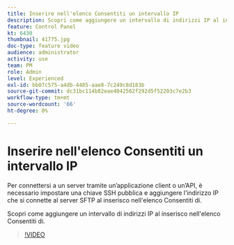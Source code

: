 ```yaml
---
title: Inserire nell'elenco Consentiti un intervallo IP
description: Scopri come aggiungere un intervallo di indirizzi IP al inserisco nell'elenco Consentiti di.
feature: Control Panel
kt: 6430
thumbnail: 41775.jpg
doc-type: feature video
audience: administrator
activity: use
team: PM
role: Admin
level: Experienced
exl-id: bb07c575-a4db-4485-aae8-7c249c8d183b
source-git-commit: dc31bc114b82eae4042562f292d5f52203c7e2b3
workflow-type: tm+mt
source-wordcount: '66'
ht-degree: 0%

---
```


# Inserire nell&#39;elenco Consentiti un intervallo IP

Per connettersi a un server tramite un’applicazione client o un’API, è necessario impostare una chiave SSH pubblica e aggiungere l’indirizzo IP che si connette al server SFTP al inserisco nell&#39;elenco Consentiti di.

Scopri come aggiungere un intervallo di indirizzi IP al inserisco nell&#39;elenco Consentiti di.

>[!VIDEO](https://video.tv.adobe.com/v/41775?quality=12)
